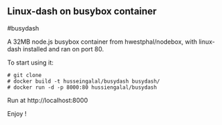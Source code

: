 Linux-dash on busybox container
---

#busydash

A 32MB node.js busybox container from hwestphal/nodebox, with linux-dash installed and ran on port 80.

To start using it:

```
# git clone 
# docker build -t husseingalal/busydash busydash/
# docker run -d -p 8000:80 hussiengalal/busydash
```
Run at http://localhost:8000

Enjoy !
